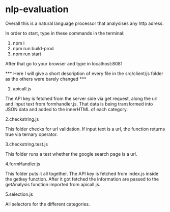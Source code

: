# nlp-evaluation

Overall this is a natural language processor that analysises any http adress.

In order to start, type in these commands in the terminal:

1. npm i
2. npm run build-prod
3. npm run start

After that go to your browser and type in localhost:8081

*** Here I will give a short description of every file in the src/client/js folder as the others were barely changed ***

1. apicall.js

The API key is fetched from the server side via get request, along the url and input text from formhandler.js.
That data is being transformed into JSON data and added to the innerHTML of each category.

2.checkstring.js

This folder checks for url validation. If input text is a url, the function returns true via ternary operator.

3.checkstring.test.js

This folder runs a test whether the google search page is a url.

4.formHandler.js

This folder puts it all together. The API key is fetched from index.js inside the getkey function.
After it got fetched the information are passed to the getAnalysis function imported from apicall.js.

5.selection.js

All selectors for the different categories.
